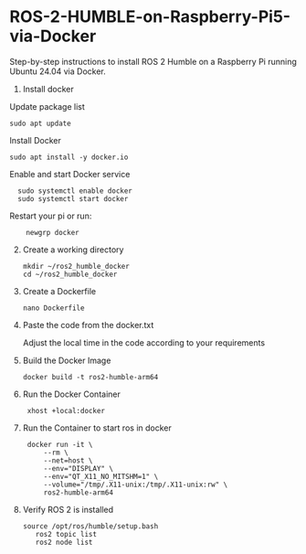 # ROS-2-HUMBLE-on-Raspberry-Pi5-via-Docker
Step-by-step instructions to install ROS 2 Humble on a Raspberry Pi running Ubuntu 24.04 via Docker.

1. Install docker

Update package list
  
    sudo apt update
  Install Docker
  
   	sudo apt install -y docker.io
  Enable and start Docker service
  
 	  sudo systemctl enable docker
 	  sudo systemctl start docker
Restart your pi or run:

        newgrp docker
	
2. Create a working directory

       mkdir ~/ros2_humble_docker
   	   cd ~/ros2_humble_docker

3. Create a Dockerfile

       nano Dockerfile

4. Paste the code from the docker.txt
	
   Adjust the local time in the code according to your requirements

5. Build the Docker Image

       docker build -t ros2-humble-arm64
   
6. Run the Docker Container

        xhost +local:docker


7. Run the Container to start ros in docker

        docker run -it \
            --rm \
  	        --net=host \
  	        --env="DISPLAY" \
  	        --env="QT_X11_NO_MITSHM=1" \
  	        --volume="/tmp/.X11-unix:/tmp/.X11-unix:rw" \
            ros2-humble-arm64

8. Verify ROS 2 is installed

       source /opt/ros/humble/setup.bash
 	      ros2 topic list
          ros2 node list


